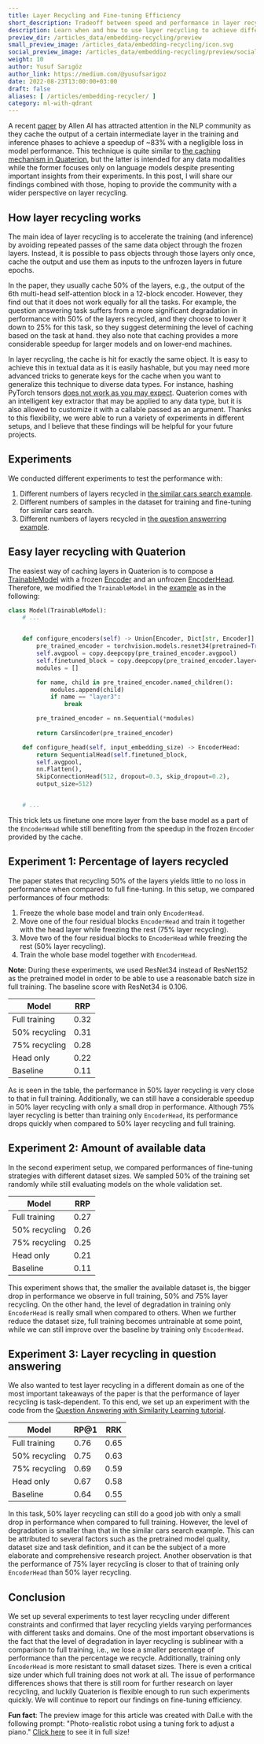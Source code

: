 ```yaml
---
title: Layer Recycling and Fine-tuning Efficiency
short_description: Tradeoff between speed and performance in layer recycling
description: Learn when and how to use layer recycling to achieve different performance targets.
preview_dir: /articles_data/embedding-recycling/preview
small_preview_image: /articles_data/embedding-recycling/icon.svg
social_preview_image: /articles_data/embedding-recycling/preview/social_preview.jpg
weight: 10
author: Yusuf Sarıgöz
author_link: https://medium.com/@yusufsarigoz
date: 2022-08-23T13:00:00+03:00
draft: false
aliases: [ /articles/embedding-recycler/ ]
category: ml-with-qdrant
---
```


A recent [paper](https://arxiv.org/abs/2207.04993)
by Allen AI has attracted attention in the NLP community as they cache the output of a certain intermediate layer
in the training and inference phases to achieve a speedup of ~83%
with a negligible loss in model performance.
This technique is quite similar to [the caching mechanism in Quaterion](https://quaterion.qdrant.tech/tutorials/cache_tutorial.html),
but the latter is intended for any data modalities while the former focuses only on language models
despite presenting important insights from their experiments.
In this post, I will share our findings combined with those,
hoping to provide the community with a wider perspective on layer recycling.

## How layer recycling works
The main idea of layer recycling is to accelerate the training (and inference)
by avoiding repeated passes of the same data object through the frozen layers.
Instead, it is possible to pass objects through those layers only once,
cache the output
and use them as inputs to the unfrozen layers in future epochs.

In the paper, they usually cache 50% of the layers, e.g., the output of the 6th multi-head self-attention block in a 12-block encoder.
However, they find out that it does not work equally for all the tasks.
For example, the question answering task suffers from a more significant degradation in performance with 50% of the layers recycled,
and they choose to lower it down to 25% for this task,
so they suggest determining the level of caching based on the task at hand.
they also note that caching provides a more considerable speedup for larger models and on lower-end machines.

In layer recycling, the cache is hit for exactly the same object.
It is easy to achieve this in textual data as it is easily hashable,
but you may need more advanced tricks to generate keys for the cache
when you want to generalize this technique to diverse data types.
For instance, hashing PyTorch tensors [does not work as you may expect](https://github.com/joblib/joblib/issues/1282).
Quaterion comes with an intelligent key extractor that may be applied to any data type,
but it is also allowed to customize it with a callable passed as an argument.
Thanks to this flexibility, we were able to run a variety of experiments in different setups,
and I believe that these findings will be helpful for your future projects.

## Experiments
We conducted different experiments to test the performance with:
1. Different numbers of layers recycled in [the similar cars search example](https://quaterion.qdrant.tech/tutorials/cars-tutorial.html).
2. Different numbers of samples in the dataset for training and fine-tuning for similar cars search.
3. Different numbers of layers recycled in [the question answerring example](https://quaterion.qdrant.tech/tutorials/nlp_tutorial.html).

## Easy layer recycling with Quaterion
The easiest way of caching layers in Quaterion is to compose a [TrainableModel](https://quaterion.qdrant.tech/quaterion.train.trainable_model.html#quaterion.train.trainable_model.TrainableModel)
with a frozen [Encoder](https://quaterion-models.qdrant.tech/quaterion_models.encoders.encoder.html#quaterion_models.encoders.encoder.Encoder)
and an unfrozen [EncoderHead](https://quaterion-models.qdrant.tech/quaterion_models.heads.encoder_head.html#quaterion_models.heads.encoder_head.EncoderHead).
Therefore, we modified the `TrainableModel` in the [example](https://github.com/qdrant/quaterion/blob/master/examples/cars/models.py)
as in the following:

```python
class Model(TrainableModel):
    # ...


    def configure_encoders(self) -> Union[Encoder, Dict[str, Encoder]]:
        pre_trained_encoder = torchvision.models.resnet34(pretrained=True)
        self.avgpool = copy.deepcopy(pre_trained_encoder.avgpool)
        self.finetuned_block = copy.deepcopy(pre_trained_encoder.layer4)
        modules = []

        for name, child in pre_trained_encoder.named_children():
            modules.append(child)
            if name == "layer3":
                break

        pre_trained_encoder = nn.Sequential(*modules)
        
        return CarsEncoder(pre_trained_encoder)

    def configure_head(self, input_embedding_size) -> EncoderHead:
        return SequentialHead(self.finetuned_block,
        self.avgpool,
        nn.Flatten(),
        SkipConnectionHead(512, dropout=0.3, skip_dropout=0.2),
        output_size=512)


    # ...
```

This trick lets us finetune one more layer from the base model as a part of the `EncoderHead`
while still benefiting from the speedup in the frozen `Encoder` provided by the cache.


## Experiment 1: Percentage of layers recycled
The paper states that recycling 50% of the layers yields little to no loss in performance when compared to full fine-tuning.
In this setup, we compared performances of four methods:
1. Freeze the whole base model and train only `EncoderHead`.
2. Move one of the four residual blocks `EncoderHead` and train it together with the head layer while freezing the rest (75% layer recycling).
3. Move two of the four residual blocks to `EncoderHead` while freezing the rest (50% layer recycling).
4. Train the whole base model together with `EncoderHead`.

**Note**: During these experiments, we used ResNet34 instead of ResNet152 as the pretrained model
in order to be able to use a reasonable batch size in full training.
The baseline score with ResNet34 is 0.106.

| Model         | RRP  |
| ------------- | ---- |
| Full training   | 0.32 |
| 50% recycling | 0.31 |
| 75% recycling | 0.28 |
| Head only     | 0.22 |
| Baseline     | 0.11 |

As is seen in the table, the performance in 50% layer recycling is very close to that in full training.
Additionally, we can still have a considerable speedup in 50% layer recycling with only a small drop in performance.
Although 75% layer recycling is better than training only `EncoderHead`,
its performance drops quickly when compared to 50% layer recycling and full training.

## Experiment 2: Amount of available data
In the second experiment setup, we compared performances of fine-tuning strategies with different dataset sizes.
We sampled 50% of the training set randomly while still evaluating models on the whole validation set.

| Model         | RRP  |
| ------------- | ---- |
| Full training   | 0.27 |
| 50% recycling | 0.26 |
| 75% recycling | 0.25 |
| Head only     | 0.21 |
| Baseline     | 0.11 |

This experiment shows that, the smaller the available dataset is,
the bigger drop  in performance we observe in full training, 50% and 75% layer recycling.
On the other hand, the level of degradation in training only `EncoderHead` is really small when compared to others.
When we further reduce the dataset size, full training becomes untrainable at some point,
while we can still improve over the baseline by training only `EncoderHead`.


## Experiment 3: Layer recycling in question answering
We also wanted to test layer recycling in a different domain
as one of the most important takeaways of the paper is that
the performance of layer recycling is task-dependent.
To this end, we set up an experiment with the code from the [Question Answering with Similarity Learning tutorial](https://quaterion.qdrant.tech/tutorials/nlp_tutorial.html).

| Model         | RP@1  | RRK |
| ------------- | ---- | ---- |
| Full training   | 0.76 | 0.65 |
| 50% recycling | 0.75 | 0.63 |
| 75% recycling | 0.69 | 0.59 |
| Head only     | 0.67 | 0.58 |
| Baseline     | 0.64 | 0.55 |


In this task, 50% layer recycling can still do a good job with only a small drop in performance when compared to full training.
However, the level of degradation is smaller than that in the similar cars search example.
This can be attributed to several factors such as the pretrained model quality, dataset size and task definition,
and it can be the subject of a more elaborate and comprehensive research project.
Another observation is that the performance of 75% layer recycling is closer to that of training only `EncoderHead`
than 50% layer recycling.

## Conclusion
We set up several experiments to test layer recycling under different constraints
and confirmed that layer recycling yields varying performances with different tasks and domains.
One of the most important observations is the fact that the level of degradation in layer recycling
is sublinear with a comparison to full training, i.e., we lose a smaller percentage of performance than
the percentage we recycle. Additionally, training only `EncoderHead`
is more resistant to small dataset sizes.
There is even a critical size under which full training does not work at all.
The issue of performance differences shows that there is still room for further research on layer recycling,
and luckily Quaterion is flexible enough to run such experiments quickly.
We will continue to report our findings on fine-tuning efficiency.

**Fun fact**: The preview image for this article was created with Dall.e with the following prompt: "Photo-realistic robot using a tuning fork to adjust a piano."
[Click here](/articles_data/embedding-recycling/full.png)
to see it in full size!